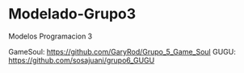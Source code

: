 # Modelado-Grupo3
Modelos Programacion 3

GameSoul: https://github.com/GaryRod/Grupo_5_Game_Soul
GUGU: https://github.com/sosajuani/grupo6_GUGU
